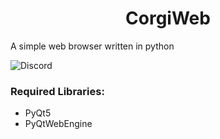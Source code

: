 <h1 align="center">CorgiWeb</h1>
<p>A simple web browser written in python</p>
<img alt="Discord" src="https://img.shields.io/discord/1058068024999034930?style=for-the-badge">

<h3 align="left">Required Libraries:</h3>
<ul>
  <li>PyQt5</li>
  <li>PyQtWebEngine</li>
</ul>
